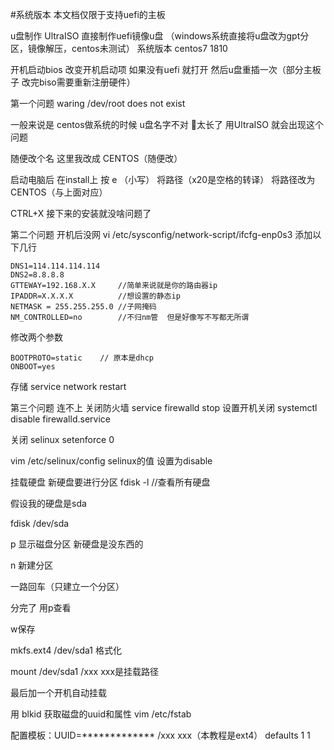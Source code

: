 #系统版本
本文档仅限于支持uefi的主板 

u盘制作
UltraISO 直接制作uefi镜像u盘
（windows系统直接将u盘改为gpt分区，镜像解压，centos未测试）
系统版本 centos7 1810

开机启动bios 改变开机启动项 如果没有uefi 就打开 然后u盘重插一次（部分主板子 改完biso需要重新注册硬件）

第一个问题 
waring /dev/root does not exist

一般来说是 centos做系统的时候 u盘名字不对 太长了 用UltraISO 就会出现这个问题

随便改个名 这里我改成 CENTOS（随便改）

启动电脑后 在install上 按 e  （小写） 将路径（x20是空格的转译） 将路径改为 CENTOS（与上面对应）

CTRL+X 接下来的安装就没啥问题了

第二个问题
开机后没网
vi /etc/sysconfig/network-script/ifcfg-enp0s3
添加以下几行
```
DNS1=114.114.114.114
DNS2=8.8.8.8
GTTEWAY=192.168.X.X     //简单来说就是你的路由器ip
IPADDR=X.X.X.X          //想设置的静态ip
NETMASK = 255.255.255.0 //子网掩码
NM_CONTROLLED=no        //不归nm管  但是好像写不写都无所谓
```
修改两个参数
```
BOOTPROTO=static    // 原本是dhcp
ONBOOT=yes
```
存储
service network restart


第三个问题
连不上
关闭防火墙
service firewalld stop
设置开机关闭
systemctl disable firewalld.service


关闭 selinux
setenforce 0

vim /etc/selinux/config  selinux的值 设置为disable


挂载硬盘
新硬盘要进行分区
fdisk -l  //查看所有硬盘

假设我的硬盘是sda

fdisk /dev/sda

p 显示磁盘分区 新硬盘是没东西的

n 新建分区

一路回车（只建立一个分区）

分完了 用p查看

w保存

mkfs.ext4 /dev/sda1 格式化

mount /dev/sda1 /xxx   xxx是挂载路径

最后加一个开机自动挂载

用 blkid  获取磁盘的uuid和属性
vim /etc/fstab

配置模板：UUID=*************  /xxx  xxx（本教程是ext4）  defaults  1  1